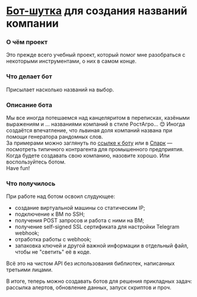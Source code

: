 # [Бот-шутка](https://t.me/silly_naming_bot) для создания названий компании

### О чём проект
Это прежде всего учебный проект, который помог мне разобраться с некоторыми инструментами, о них в самом конце.

### Что делает бот
Присылает насколько названий на выбор.

### Описание бота
Мы все иногда потешаемся над канцеляритом в переписках, казёными выражениям и ... названиями компаний в стиле РостАгро... 😊
Иногда создаётся впечатление, что львиная доля компаний названа при помощи генератора рандомных слов.  
За примерами можно заглянуть по [ссылке к боту](https://t.me/silly_naming_bot) или в [Спарк](https://spark-interfax.ru/) — посмотреть типичного контрагента для промышенного предприятия.  
Когда будете создавать свою компанию, назовите хорошо. Или воспользуйтесь ботом.  
Have fun!

### Что получилось

При работе над ботом освоил слудующее:
- создание виртуальной машины со статическим IP;
- подключение к ВМ по SSH;
- получения POST запросов и работа с ними на ВМ;
- получение self-signed SSL сертификата для настройки Telegram webhook;
- отработка работы с webhook;
- запаковка ключей и другой важной информации в отдельный файл, чтобы не "светить" её в коде.

Всё это на чистом API без использования библиотек, написанных третьими лицами.  

В итоге, теперь можно создавать ботов для решения прикладных задач: рассылка алертов, обновление данных, запуск скриптов и проч.
